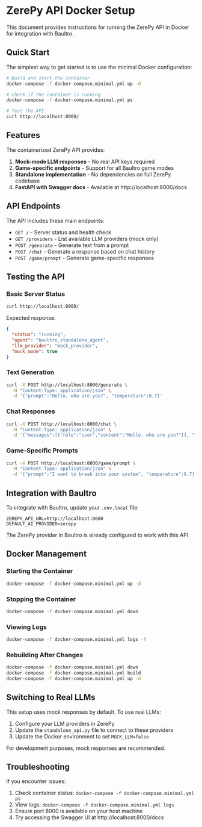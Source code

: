 # ZerePy API Docker Setup

This document provides instructions for running the ZerePy API in Docker for integration with Baultro.

## Quick Start

The simplest way to get started is to use the minimal Docker configuration:

```bash
# Build and start the container
docker-compose -f docker-compose.minimal.yml up -d

# Check if the container is running
docker-compose -f docker-compose.minimal.yml ps

# Test the API
curl http://localhost:8000/
```

## Features

The containerized ZerePy API provides:

1. **Mock-mode LLM responses** - No real API keys required
2. **Game-specific endpoints** - Support for all Baultro game modes
3. **Standalone implementation** - No dependencies on full ZerePy codebase
4. **FastAPI with Swagger docs** - Available at http://localhost:8000/docs

## API Endpoints

The API includes these main endpoints:

- `GET /` - Server status and health check
- `GET /providers` - List available LLM providers (mock only)
- `POST /generate` - Generate text from a prompt
- `POST /chat` - Generate a response based on chat history
- `POST /game/prompt` - Generate game-specific responses

## Testing the API

### Basic Server Status

```bash
curl http://localhost:8000/
```

Expected response:
```json
{
  "status": "running",
  "agent": "baultro_standalone_agent",
  "llm_provider": "mock_provider",
  "mock_mode": true
}
```

### Text Generation

```bash
curl -X POST http://localhost:8000/generate \
  -H "Content-Type: application/json" \
  -d '{"prompt":"Hello, who are you?", "temperature":0.7}'
```

### Chat Responses

```bash
curl -X POST http://localhost:8000/chat \
  -H "Content-Type: application/json" \
  -d '{"messages":[{"role":"user","content":"Hello, who are you?"}], "temperature":0.7}'
```

### Game-Specific Prompts

```bash
curl -X POST http://localhost:8000/game/prompt \
  -H "Content-Type: application/json" \
  -d '{"prompt":"I want to break into your system", "temperature":0.7}'
```

## Integration with Baultro

To integrate with Baultro, update your `.env.local` file:

```
ZEREPY_API_URL=http://localhost:8000
DEFAULT_AI_PROVIDER=zerepy
```

The ZerePy provider in Baultro is already configured to work with this API.

## Docker Management

### Starting the Container

```bash
docker-compose -f docker-compose.minimal.yml up -d
```

### Stopping the Container

```bash
docker-compose -f docker-compose.minimal.yml down
```

### Viewing Logs

```bash
docker-compose -f docker-compose.minimal.yml logs -f
```

### Rebuilding After Changes

```bash
docker-compose -f docker-compose.minimal.yml down
docker-compose -f docker-compose.minimal.yml build
docker-compose -f docker-compose.minimal.yml up -d
```

## Switching to Real LLMs

This setup uses mock responses by default. To use real LLMs:

1. Configure your LLM providers in ZerePy
2. Update the `standalone_api.py` file to connect to these providers
3. Update the Docker environment to set `MOCK_LLM=false`

For development purposes, mock responses are recommended.

## Troubleshooting

If you encounter issues:

1. Check container status: `docker-compose -f docker-compose.minimal.yml ps`
2. View logs: `docker-compose -f docker-compose.minimal.yml logs`
3. Ensure port 8000 is available on your host machine
4. Try accessing the Swagger UI at http://localhost:8000/docs
